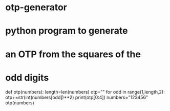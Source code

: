 # otp-generator
# python program to generate 
# an OTP from the squares of the 
# odd digits 
def otp(numbers):
    length=len(numbers)
    otp=""
    for odd in range(1,length,2):
        otp+=str(int(numbers[odd])**2)
    print(otp[0:4])
numbers="123456"
otp(numbers)
